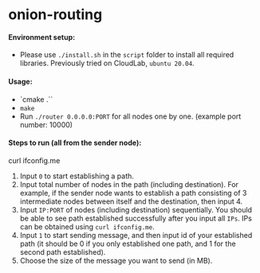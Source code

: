 # onion-routing

#### Environment setup:
+ Please use `./install.sh` in the `script` folder to install all required libraries. Previously tried on
  CloudLab, `ubuntu 20.04`.

#### Usage:
+ `cmake .``
+ `make`
+ Run `./router 0.0.0.0:PORT` for all nodes one by one. (example port number: 10000)

#### Steps to run (all from the sender node):
curl ifconfig.me
1. Input `0` to start establishing a path.
2. Input total number of nodes in the path (including destination). For example,
   if the sender node wants to establish a path consisting of 3 intermediate nodes between
   itself and the destination, then input 4.
3. Input `IP:PORT` of nodes (including destination) sequentially. You should be
   able to see path established successfully after you input all `IPs`.
   IPs can be obtained using `curl ifconfig.me`.
4. Input `1` to start sending message, and then input id of your established
   path (it should be 0 if you only established one path, and 1 for the second
   path established).
5. Choose the size of the message you want to send (in MB).
